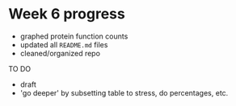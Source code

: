 # Week 6 progress

- graphed protein function counts
- updated all `README.md` files
- cleaned/organized repo

TO DO

- draft
- 'go deeper' by subsetting table to stress, do percentages, etc.